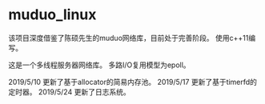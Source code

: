 # muduo_linux
该项目深度借鉴了陈硕先生的muduo网络库，目前处于完善阶段。
使用c++11编写。

这是一个多线程服务器网络库。
多路I/O复用模型为epoll。

2019/5/10 更新了基于allocator的简易内存池。
2019/5/17 更新了基于timerfd的定时器。
2019/5/24 更新了日志系统。
